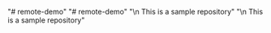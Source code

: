 "# remote-demo" 
"# remote-demo" 
"\n This is a sample repository" 
"\n This is a sample repository" 
